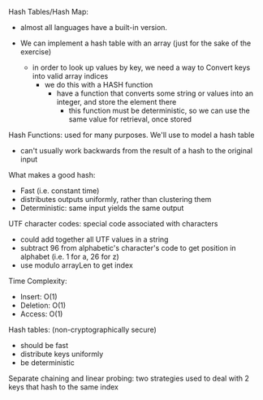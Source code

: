 Hash Tables/Hash Map:

- almost all languages have a built-in version.

- We can implement a hash table with an array (just for the sake of the exercise)
  - in order to look up values by key, we need a way to Convert keys into valid array indices
    - we do this with a HASH function
      - have a function that converts some string or values into an integer, and store the element there
        - this function must be deterministic, so we can use the same value for retrieval, once stored

Hash Functions: used for many purposes. We'll use to model a hash table

- can't usually work backwards from the result of a hash to the original input

What makes a good hash:

- Fast (i.e. constant time)
- distributes outputs uniformly, rather than clustering them
- Deterministic: same input yields the same output

UTF character codes: special code associated with characters

- could add together all UTF values in a string
- subtract 96 from alphabetic's character's code to get position in alphabet (i.e. 1 for a, 26 for z)
- use modulo arrayLen to get index

Time Complexity:

- Insert: O(1)
- Deletion: O(1)
- Access: O(1)

Hash tables: (non-cryptographically secure)

- should be fast
- distribute keys uniformly
- be deterministic

Separate chaining and linear probing: two strategies used to deal with 2 keys that hash to the same index

